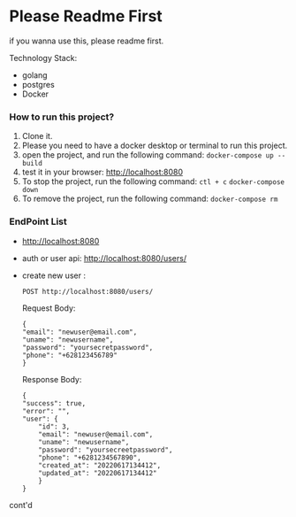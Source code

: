 # Please Readme First
if you wanna use this, please readme first.

<!-- tech stack desciption -->
<!-- using golang, postgres, and docker -->
Technology Stack:
- golang
- postgres
- Docker

### How to run this project?
1. Clone it.
2. Please you need to have a docker desktop or terminal to run this project.
3. open the project, and run the following command:
    ``` docker-compose up --build ```
4. test it in your browser: <http://localhost:8080>
5. To stop the project, run the following command:
   ``` ctl + c ```
    ``` docker-compose down ```
6. To remove the project, run the following command:
    ``` docker-compose rm ```


### EndPoint List
- <http://localhost:8080>
- auth or user api: <http://localhost:8080/users/>
- create new user :
    ```
    POST http://localhost:8080/users/
    ```
   Request Body:
    ```
    {
    "email": "newuser@email.com",
    "uname": "newusername",
    "password": "yoursecretpassword",
    "phone": "+628123456789"
    }
    ```

    Response Body:
    ```
    {
    "success": true,
    "error": "",
    "user": {
        "id": 3,
        "email": "newuser@email.com",
        "uname": "newusername",
        "password": "yoursecreetpassword",
        "phone": "+6281234567890",
        "created_at": "20220617134412",
        "updated_at": "20220617134412"
        }
    }
    ```
cont'd